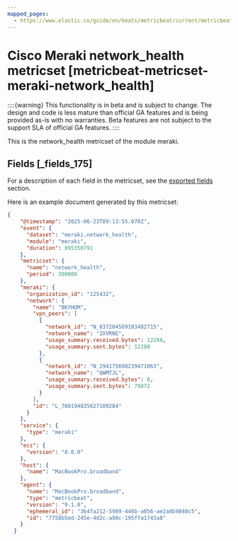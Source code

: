 ```yaml
---
mapped_pages:
  - https://www.elastic.co/guide/en/beats/metricbeat/current/metricbeat-metricset-meraki-network_health.html
---
```


# Cisco Meraki network_health metricset [metricbeat-metricset-meraki-network_health]

::::{warning}
This functionality is in beta and is subject to change. The design and code is less mature than official GA features and is being provided as-is with no warranties. Beta features are not subject to the support SLA of official GA features.
::::


This is the network_health metricset of the module meraki.

## Fields [_fields_175]

For a description of each field in the metricset, see the [exported fields](/reference/metricbeat/exported-fields-meraki.md) section.

Here is an example document generated by this metricset:

```json
{
    "@timestamp": "2025-06-23T09:13:55.070Z",
    "event": {
      "dataset": "meraki.network_health",
      "module": "meraki",
      "duration": 895350791
    },
    "metricset": {
      "name": "network_health",
      "period": 300000
    },
    "meraki": {
      "organization_id": "125432",
      "network": {
        "name": "BKYHUM",
        "vpn_peers": [
          {
            "network_id": "N_837204569103482715",
            "network_name": "ZXVRNE",
            "usage_summary.received.bytes": 12288,
            "usage_summary.sent.bytes": 12288
          },
          {
            "network_id": "N_294175608239471063",
            "network_name": "QWMTJL",
            "usage_summary.received.bytes": 0,
            "usage_summary.sent.bytes": 79872
          }
        ],
        "id": "L_760194835627109284"
      }
    },
    "service": {
      "type": "meraki"
    },
    "ecs": {
      "version": "8.0.0"
    },
    "host": {
      "name": "MacBookPro.broadband"
    },
    "agent": {
      "name": "MacBookPro.broadband",
      "type": "metricbeat",
      "version": "9.1.0",
      "ephemeral_id": "364fa212-5989-446b-a056-ae2a8b9840c5",
      "id": "7758b5ed-245e-4d2c-a98c-195ffa1743a8"
    }
  }
```


